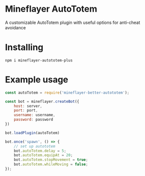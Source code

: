 # Mineflayer AutoTotem
A customizable AutoTotem plugin with useful options for anti-cheat avoidance

# Installing
`npm i mineflayer-autototem-plus`

# Example usage
```js
const autoTotem = require('mineflayer-better-autototem');

const bot = mineflayer.createBot({
    host: server,
    port: port,
    username: username,
    password: password
})

bot.loadPlugin(autoTotem)

bot.once('spawn', () => {
    // set up autototem
    bot.autoTotem.delay = 5;
    bot.autoTotem.equipAt = 20;
    bot.autoTotem.stopMovement = true;
    bot.autoTotem.whileMoving = false;
});
```